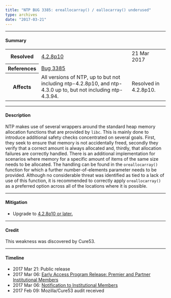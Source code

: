 ```yaml
---
title: "NTP BUG 3385: ereallocarray() / eallocarray() underused"
type: archives
date: "2017-03-21"
---
```


* * *

#### Summary

<table>
  <tbody>
	<tr>
		<th><b>Resolved</b></th>
		<td><a href="/support/securitynotice/4_2_8p10-release-announcement/">4.2.8p10</a></td>
		<td>21 Mar 2017</td>
	</tr>
	<tr>
		<th><b>References</b></th>
		<td><a href="https://bugs.ntp.org/show_bug.cgi?id=3385">Bug 3385</a></td>
		<td></td>
	</tr>
	<tr>
		<th><b>Affects</b></th>
		<td>All versions of NTP, up to but not including ntp-4.2.8p10, and ntp-4.3.0 up to, but not including ntp-4.3.94.</td>
		<td>Resolved in 4.2.8p10.</td>
	</tr>	
  </tbody>	
</table>

* * *
    
#### Description 

NTP makes use of several wrappers around the standard heap memory allocation functions that are provided by `libc`. This is mainly done to introduce additional safety checks concentrated on several goals. First, they seek to ensure that memory is not accidentally freed, secondly they verify that a correct amount is always allocated and, thirdly, that allocation failures are correctly handled. There is an additional implementation for scenarios where memory for a specific amount of items of the same size needs to be allocated. The handling can be found in the `oreallocarray()` function for which a further number-of-elements parameter needs to be provided. Although no considerable threat was identified as tied to a lack of use of this function, it is recommended to correctly apply `oreallocarray()` as a preferred option across all of the locations where it is possible.

* * *
    
#### Mitigation

* Upgrade to [4.2.8p10 or later.](/downloads/)

* * *

#### Credit

This weakness was discovered by Cure53.

* * *

#### Timeline

* 2017 Mar 21: Public release
* 2017 Mar 06: [Early Access Program Release: Premier and Partner Institutional Members](https://www.nwtime.org/membership/benefits/)
* 2017 Mar 06: [Notification to Institutional Members](https://www.nwtime.org/membership/benefits/)
* 2017 Feb 09: Mozilla/Cure53 audit received